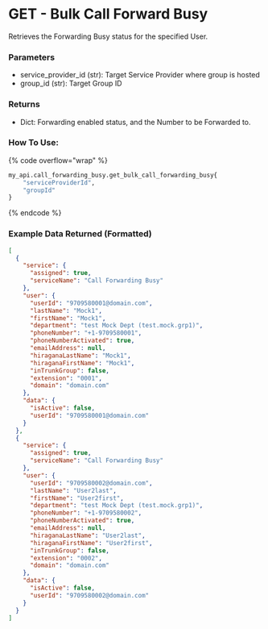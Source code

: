 # GET - Bulk Call Forward Busy

Retrieves the Forwarding Busy status for the specified User.

### Parameters&#x20;


* service_provider\_id (str): Target Service Provider where group is hosted
* group\_id (str): Target Group ID


### Returns

* Dict: Forwarding enabled status, and the Number to be Forwarded to.

### How To Use:

{% code overflow="wrap" %}
```python
my_api.call_forwarding_busy.get_bulk_call_forwarding_busy{
    "serviceProviderId",
    "groupId"
}


```
{% endcode %}

### Example Data Returned (Formatted)

```json
[
  {
    "service": {
      "assigned": true,
      "serviceName": "Call Forwarding Busy"
    },
    "user": {
      "userId": "9709580001@domain.com",
      "lastName": "Mock1",
      "firstName": "Mock1",
      "department": "test Mock Dept (test.mock.grp1)",
      "phoneNumber": "+1-9709580001",
      "phoneNumberActivated": true,
      "emailAddress": null,
      "hiraganaLastName": "Mock1",
      "hiraganaFirstName": "Mock1",
      "inTrunkGroup": false,
      "extension": "0001",
      "domain": "domain.com"
    },
    "data": {
      "isActive": false,
      "userId": "9709580001@domain.com"
    }
  },
  {
    "service": {
      "assigned": true,
      "serviceName": "Call Forwarding Busy"
    },
    "user": {
      "userId": "9709580002@domain.com",
      "lastName": "User2last",
      "firstName": "User2first",
      "department": "test Mock Dept (test.mock.grp1)",
      "phoneNumber": "+1-9709580002",
      "phoneNumberActivated": true,
      "emailAddress": null,
      "hiraganaLastName": "User2last",
      "hiraganaFirstName": "User2first",
      "inTrunkGroup": false,
      "extension": "0002",
      "domain": "domain.com"
    },
    "data": {
      "isActive": false,
      "userId": "9709580002@domain.com"
    }
  }
]

```